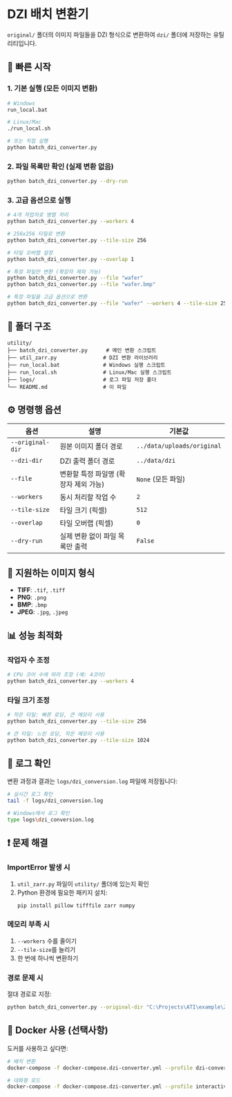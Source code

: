 # DZI 배치 변환기

`original/` 폴더의 이미지 파일들을 DZI 형식으로 변환하여 `dzi/` 폴더에 저장하는 유틸리티입니다.

## 🚀 빠른 시작

### 1. 기본 실행 (모든 이미지 변환)
```bash
# Windows
run_local.bat

# Linux/Mac
./run_local.sh

# 또는 직접 실행
python batch_dzi_converter.py
```

### 2. 파일 목록만 확인 (실제 변환 없음)
```bash
python batch_dzi_converter.py --dry-run
```

### 3. 고급 옵션으로 실행
```bash
# 4개 작업자로 병렬 처리
python batch_dzi_converter.py --workers 4

# 256x256 타일로 변환
python batch_dzi_converter.py --tile-size 256

# 타일 오버랩 설정
python batch_dzi_converter.py --overlap 1

# 특정 파일만 변환 (확장자 제외 가능)
python batch_dzi_converter.py --file "wafer"
python batch_dzi_converter.py --file "wafer.bmp"

# 특정 파일을 고급 옵션으로 변환
python batch_dzi_converter.py --file "wafer" --workers 4 --tile-size 256
```

## 📁 폴더 구조

```
utility/
├── batch_dzi_converter.py      # 메인 변환 스크립트
├── util_zarr.py               # DZI 변환 라이브러리
├── run_local.bat              # Windows 실행 스크립트
├── run_local.sh               # Linux/Mac 실행 스크립트
├── logs/                      # 로그 파일 저장 폴더
└── README.md                  # 이 파일
```

## ⚙️ 명령행 옵션

| 옵션 | 설명 | 기본값 |
|------|------|--------|
| `--original-dir` | 원본 이미지 폴더 경로 | `../data/uploads/original` |
| `--dzi-dir` | DZI 출력 폴더 경로 | `../data/dzi` |
| `--file` | 변환할 특정 파일명 (확장자 제외 가능) | `None` (모든 파일) |
| `--workers` | 동시 처리할 작업 수 | `2` |
| `--tile-size` | 타일 크기 (픽셀) | `512` |
| `--overlap` | 타일 오버랩 (픽셀) | `0` |
| `--dry-run` | 실제 변환 없이 파일 목록만 출력 | `False` |

## 🔧 지원하는 이미지 형식

- **TIFF**: `.tif`, `.tiff`
- **PNG**: `.png`
- **BMP**: `.bmp`
- **JPEG**: `.jpg`, `.jpeg`

## 📊 성능 최적화

### 작업자 수 조정
```bash
# CPU 코어 수에 따라 조정 (예: 4코어)
python batch_dzi_converter.py --workers 4
```

### 타일 크기 조정
```bash
# 작은 타일: 빠른 로딩, 큰 메모리 사용
python batch_dzi_converter.py --tile-size 256

# 큰 타일: 느린 로딩, 작은 메모리 사용
python batch_dzi_converter.py --tile-size 1024
```

## 📝 로그 확인

변환 과정과 결과는 `logs/dzi_conversion.log` 파일에 저장됩니다:

```bash
# 실시간 로그 확인
tail -f logs/dzi_conversion.log

# Windows에서 로그 확인
type logs\dzi_conversion.log
```

## ❗ 문제 해결

### ImportError 발생 시
1. `util_zarr.py` 파일이 `utility/` 폴더에 있는지 확인
2. Python 환경에 필요한 패키지 설치:
   ```bash
   pip install pillow tifffile zarr numpy
   ```

### 메모리 부족 시
1. `--workers` 수를 줄이기
2. `--tile-size`를 늘리기
3. 한 번에 하나씩 변환하기

### 경로 문제 시
절대 경로로 지정:
```bash
python batch_dzi_converter.py --original-dir "C:\Projects\ATI\example\Zarr-DZI-OSD-sample\web-server\data\uploads\original" --dzi-dir "C:\Projects\ATI\example\Zarr-DZI-OSD-sample\web-server\data\dzi"
```

## 🐳 Docker 사용 (선택사항)

도커를 사용하고 싶다면:

```bash
# 배치 변환
docker-compose -f docker-compose.dzi-converter.yml --profile dzi-convert up --build

# 대화형 모드
docker-compose -f docker-compose.dzi-converter.yml --profile interactive up --build
```
